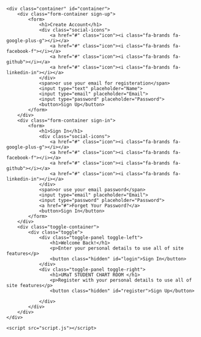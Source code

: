 <!DOCTYPE html>
<html lang="en">

<head>
    <meta charset="UTF-8">
    <meta name="viewport" content="width=device-width, initial-scale=1.0">
    <link rel="stylesheet" href="https://cdnjs.cloudflare.com/ajax/libs/font-awesome/6.4.2/css/all.min.css">
    <link rel="stylesheet" href="style.css">
    <title>MY VAL</title>
</head>

<body>

    <div class="container" id="container">
        <div class="form-container sign-up">
            <form>
                <h1>Create Account</h1>
                <div class="social-icons">
                    <a href="#" class="icon"><i class="fa-brands fa-google-plus-g"></i></a>
                    <a href="#" class="icon"><i class="fa-brands fa-facebook-f"></i></a>
                    <a href="#" class="icon"><i class="fa-brands fa-github"></i></a>
                    <a href="#" class="icon"><i class="fa-brands fa-linkedin-in"></i></a>
                </div>
                <span>or use your email for registeration</span>
                <input type="text" placeholder="Name">
                <input type="email" placeholder="Email">
                <input type="password" placeholder="Password">
                <button>Sign Up</button>
            </form>
        </div>
        <div class="form-container sign-in">
            <form>
                <h1>Sign In</h1>
                <div class="social-icons">
                    <a href="#" class="icon"><i class="fa-brands fa-google-plus-g"></i></a>
                    <a href="#" class="icon"><i class="fa-brands fa-facebook-f"></i></a>
                    <a href="#" class="icon"><i class="fa-brands fa-github"></i></a>
                    <a href="#" class="icon"><i class="fa-brands fa-linkedin-in"></i></a>
                </div>
                <span>or use your email password</span>
                <input type="email" placeholder="Email">
                <input type="password" placeholder="Password">
                <a href="#">Forget Your Password?</a>
                <button>Sign In</button>
            </form>
        </div>
        <div class="toggle-container">
            <div class="toggle">
                <div class="toggle-panel toggle-left">
                    <h1>Welcome Back!</h1>
                    <p>Enter your personal details to use all of site features</p>
                    <button class="hidden" id="login">Sign In</button>
                </div>
                <div class="toggle-panel toggle-right">
                    <h1>UMaT STUDENT CHART ROOM </h1>
                    <p>Register with your personal details to use all of site features</p>
                    <button class="hidden" id="register">Sign Up</button>
                   
                </div>
            </div>
        </div>
    </div>

    <script src="script.js"></script>
</body>

</html>
